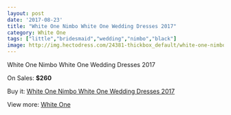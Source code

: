 ```yaml
---
layout: post
date: '2017-08-23'
title: "White One Nimbo White One Wedding Dresses 2017"
category: White One
tags: ["little","bridesmaid","wedding","nimbo","black"]
image: http://img.hectodress.com/24381-thickbox_default/white-one-nimbo-white-one-wedding-dresses-2013.jpg
---
```

White One Nimbo White One Wedding Dresses 2017

On Sales: **$260**
<a href="https://www.hectodress.com/white-one/11215-white-one-nimbo-white-one-wedding-dresses-2013.html"><amp-img layout="responsive" width="600" height="600" src="//img.hectodress.com/24381-thickbox_default/white-one-nimbo-white-one-wedding-dresses-2013.jpg" alt="White One Nimbo White One Wedding Dresses 2017 0" /></a>
<a href="https://www.hectodress.com/white-one/11215-white-one-nimbo-white-one-wedding-dresses-2013.html"><amp-img layout="responsive" width="600" height="600" src="//img.hectodress.com/24383-thickbox_default/white-one-nimbo-white-one-wedding-dresses-2013.jpg" alt="White One Nimbo White One Wedding Dresses 2017 1" /></a>
<a href="https://www.hectodress.com/white-one/11215-white-one-nimbo-white-one-wedding-dresses-2013.html"><amp-img layout="responsive" width="600" height="600" src="//img.hectodress.com/24382-thickbox_default/white-one-nimbo-white-one-wedding-dresses-2013.jpg" alt="White One Nimbo White One Wedding Dresses 2017 2" /></a>

Buy it: [White One Nimbo White One Wedding Dresses 2017](https://www.hectodress.com/white-one/11215-white-one-nimbo-white-one-wedding-dresses-2013.html "White One Nimbo White One Wedding Dresses 2017")

View more: [White One](https://www.hectodress.com/177-white-one "White One")
